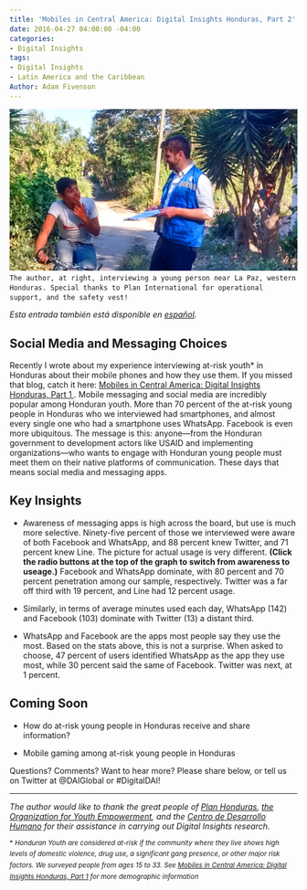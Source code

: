 ```yaml
---
title: 'Mobiles in Central America: Digital Insights Honduras, Part 2'
date: 2016-04-27 04:00:00 -04:00
categories:
- Digital Insights
tags:
- Digital Insights
- Latin America and the Caribbean
Author: Adam Fivenson
---
```


![Revised4.png](/uploads/Revised4.png)
`The author, at right, interviewing a young person near La Paz, western Honduras. Special thanks to Plan International for operational support, and the safety vest!`

*Esta entrada también está disponible en [español](http://dai-global-digital.com/honduras-digital-insights-preferencias-de-aplicaciones-de-mensajeria.html).*

## Social Media and Messaging Choices

Recently I wrote about my experience interviewing at-risk youth\* in Honduras about their mobile phones and how they use them. If you missed that blog, catch it here: [Mobiles in Central America: Digital Insights Honduras, Part 1
](http://dai-global-digital.com/honduras-digital-insights.html).
Mobile messaging and social media are incredibly popular among Honduran youth. More than 70 percent of the at-risk young people in Honduras who we interviewed had smartphones, and almost every single one who had a smartphone uses WhatsApp. Facebook is even more ubiquitous. The message is this: anyone—from the Honduran government to development actors like USAID and implementing organizations—who wants to engage with Honduran young people must meet them on their native platforms of communication. These days that means social media and messaging apps.

<!--more-->

## Key Insights

* Awareness of messaging apps is high across the board, but use is much more selective. Ninety-five percent of those we interviewed were aware of both Facebook and WhatsApp, and 88 percent knew Twitter, and 71 percent knew Line. The picture for actual usage is very different. **(Click the radio buttons at the top of the graph to switch from awareness to useage.)** Facebook and WhatsApp dominate, with 80 percent and 70 percent penetration among our sample, respectively. Twitter was a far off third with 19 percent, and Line had 12 percent usage.

<script id="infogram_0_Z9qbRaVRcwhDPS58" title="Social Media Honduras 1" src="//e.infogr.am/js/embed.js?NFw" type="text/javascript"></script>

* Similarly, in terms of average minutes used each day, WhatsApp (142) and Facebook (103) dominate with Twitter (13) a distant third.

<script id="infogram_0_gGra7YHYHQfzzHSV" title="Social Media Honduras 1" src="//e.infogr.am/js/embed.js?NFw" type="text/javascript"></script>

* WhatsApp and Facebook are the apps most people say they use the most. Based on the stats above, this is not a surprise. When asked to choose, 47 percent of users identified WhatsApp as the app they use most, while 30 percent said the same of Facebook. Twitter was next, at 1 percent.

<script id="infogram_0_YgP6553d5LKnyjk1" title="Social Media Honduras 1" src="//e.infogr.am/js/embed.js?NFw" type="text/javascript"></script>

## Coming Soon

* How do at-risk young people in Honduras receive and share information?

* Mobile gaming among at-risk young people in Honduras

Questions?  Comments?  Want to hear more? Please share below, or tell us on Twitter at @DAIGlobal or #DigitalDAI!

***

*The author would like to thank the great people of [Plan Honduras](https://plan-international.org/Honduras), [the Organization for Youth Empowerment](http://www.oyehonduras.org/), and the [Centro de Desarrollo Humano](http://www.centrocdh.org/) for their assistance in carrying out Digital Insights research.*

<sup>\*  *Honduran Youth are considered at-risk if the community where they live shows high levels of domestic violence, drug use, a significant gang presence, or other major risk factors. We surveyed people from ages 15 to 33. See [Mobiles in Central America: Digital Insights Honduras, Part 1](http://dai-global-digital.com/honduras-digital-insights.html) for more demographic information*</sup>
